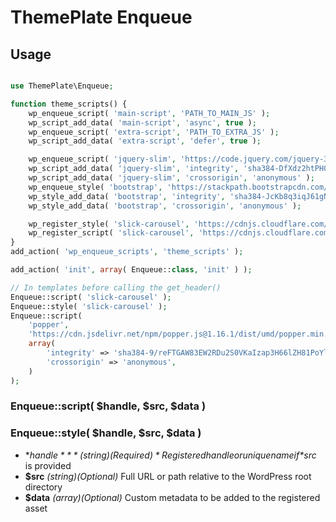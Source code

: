 # ThemePlate Enqueue

## Usage

```php

use ThemePlate\Enqueue;

function theme_scripts() {
	wp_enqueue_script( 'main-script', 'PATH_TO_MAIN_JS' );
	wp_script_add_data( 'main-script', 'async', true );
	wp_enqueue_script( 'extra-script', 'PATH_TO_EXTRA_JS' );
	wp_script_add_data( 'extra-script', 'defer', true );

	wp_enqueue_script( 'jquery-slim', 'https://code.jquery.com/jquery-3.5.1.slim.min.js', array(), '3.5.1', true );
	wp_script_add_data( 'jquery-slim', 'integrity', 'sha384-DfXdz2htPH0lsSSs5nCTpuj/zy4C+OGpamoFVy38MVBnE+IbbVYUew+OrCXaRkfj' );
	wp_script_add_data( 'jquery-slim', 'crossorigin', 'anonymous' );
	wp_enqueue_style( 'bootstrap', 'https://stackpath.bootstrapcdn.com/bootstrap/4.5.2/css/bootstrap.min.css', array(), '4.5.2' );
	wp_style_add_data( 'bootstrap', 'integrity', 'sha384-JcKb8q3iqJ61gNV9KGb8thSsNjpSL0n8PARn9HuZOnIxN0hoP+VmmDGMN5t9UJ0Z' );
	wp_style_add_data( 'bootstrap', 'crossorigin', 'anonymous' );

	wp_register_style( 'slick-carousel', 'https://cdnjs.cloudflare.com/ajax/libs/slick-carousel/1.9.0/slick.min.css', array(), '1.9.0', 'all' );
	wp_register_script( 'slick-carousel', 'https://cdnjs.cloudflare.com/ajax/libs/slick-carousel/1.9.0/slick.min.js', array(), '1.9.0', true );
}
add_action( 'wp_enqueue_scripts', 'theme_scripts' );

add_action( 'init', array( Enqueue::class, 'init' ) );

// In templates before calling the get_header()
Enqueue::script( 'slick-carousel' );
Enqueue::style( 'slick-carousel' );
Enqueue::script(
	'popper',
	'https://cdn.jsdelivr.net/npm/popper.js@1.16.1/dist/umd/popper.min.js',
	array(
		'integrity' => 'sha384-9/reFTGAW83EW2RDu2S0VKaIzap3H66lZH81PoYlFhbGU+6BZp6G7niu735Sk7lN',
		'crossorigin' => 'anonymous',
	)
);
```

### Enqueue::script( $handle, $src, $data )
### Enqueue::style( $handle, $src, $data )
- **$handle** *(string)(Required)* Registered handle or unique name if *$src* is provided
- **$src** *(string)(Optional)* Full URL or path relative to the WordPress root directory
- **$data** *(array)(Optional)* Custom metadata to be added to the registered asset
